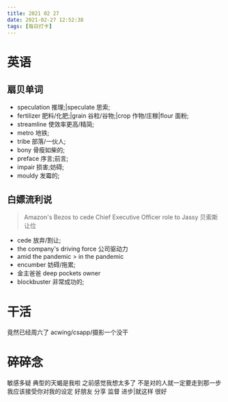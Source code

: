 ```yaml
---
title: 2021 02 27
date: 2021-02-27 12:52:38
tags: [每日打卡]
---
```

# 英语
## 扇贝单词
- speculation 推理;|speculate 思索;
- fertilizer 肥料/化肥;|grain 谷粒/谷物;|crop 作物/庄稼|flour 面粉;
- streamline 使效率更高/精简;
- metro 地铁;
- tribe 部落/一伙人;
- bony 骨瘦如柴的;
- preface 序言;前言;
- impair 损害;妨碍;
- mouldy 发霉的;
## 白嫖流利说
> Amazon's Bezos to cede Chief Executive Officer role to Jassy
贝索斯让位
- cede 放弃/割让;
- the company's driving force 公司驱动力
- amid the pandemic > in the pandemic
- encumber 妨碍/拖累;
- 金主爸爸 deep pockets owner
- blockbuster 非常成功的;
# 干活
竟然已经周六了 acwing/csapp/摄影一个没干
# 碎碎念
敏感多疑 典型的天蝎是我啦
之前感觉我想太多了
不是对的人就一定要走到那一步
我应该接受你对我的设定 好朋友
分享 监督 进步|就这样 很好